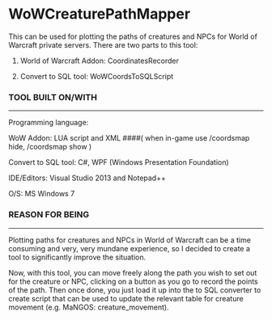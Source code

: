 # WoWCreaturePathMapper
This can be used for plotting the paths of creatures and NPCs for World of Warcraft private servers.
There are two parts to this tool:

1) World of Warcraft Addon: CoordinatesRecorder

2) Convert to SQL tool: WoWCoordsToSQLScript

### TOOL BUILT ON/WITH
---------------
Programming language:

WoW Addon: LUA script and XML
####( when in-game use /coordsmap hide, /coordsmap show )

Convert to SQL tool: C#, WPF (Windows Presentation Foundation)

IDE/Editors: Visual Studio 2013 and Notepad++

O/S: MS Windows 7

### REASON FOR BEING
---------------
Plotting paths for creatures and NPCs in World of Warcraft can be a time consuming and very, very mundane experience, 
so I decided to create a tool to significantly improve the situation.

Now, with this tool, you can move freely along the path you wish to set out for the creature or NPC, clicking on a 
button as you go to record the points of the path. Then once done, you just load it up into the to SQL converter to
create script that can be used to update the relevant table for creature movement (e.g. MaNGOS: creature_movement).
